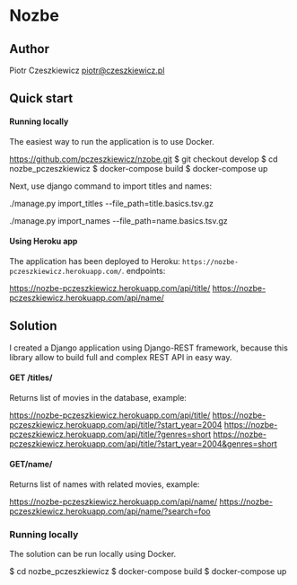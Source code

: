 # Nozbe

## Author
Piotr Czeszkiewicz
piotr@czeszkiewicz.pl

## Quick start
#### Running locally
The easiest way to run the application is to use Docker.

https://github.com/pczeszkiewicz/nzobe.git
$ git checkout develop
$ cd nozbe_pczeszkiewicz
$ docker-compose build
$ docker-compose up

Next, use django command to import titles and names:

./manage.py import_titles --file_path=title.basics.tsv.gz

./manage.py import_names --file_path=name.basics.tsv.gz

#### Using Heroku app
The application has been deployed to Heroku: `https://nozbe-pczeszkiewicz.herokuapp.com/`. endpoints:

https://nozbe-pczeszkiewicz.herokuapp.com/api/title/
https://nozbe-pczeszkiewicz.herokuapp.com/api/name/


## Solution
I created a Django application using Django-REST framework, because this library allow to build full and complex 
REST API in easy way. 

#### GET /titles/
Returns list of movies in the database, example: 

https://nozbe-pczeszkiewicz.herokuapp.com/api/title/
https://nozbe-pczeszkiewicz.herokuapp.com/api/title/?start_year=2004
https://nozbe-pczeszkiewicz.herokuapp.com/api/title/?genres=short
https://nozbe-pczeszkiewicz.herokuapp.com/api/title/?start_year=2004&genres=short

#### GET/name/
Returns list of names with related movies, example: 

https://nozbe-pczeszkiewicz.herokuapp.com/api/name/
https://nozbe-pczeszkiewicz.herokuapp.com/api/name/?search=foo

### Running locally
The solution can be run locally using Docker. 

$ cd nozbe_pczeszkiewicz
$ docker-compose build
$ docker-compose up
